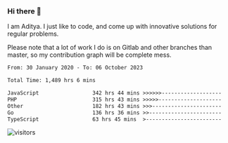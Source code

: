 ### Hi there 👋

I am Aditya. I just like to code, and come up with innovative solutions for regular problems.

Please note that a lot of work I do is on Gitlab and other branches than master, so my contribution graph will be complete mess.

<!--START_SECTION:waka-->

```txt
From: 30 January 2020 - To: 06 October 2023

Total Time: 1,489 hrs 6 mins

JavaScript                 342 hrs 44 mins >>>>>>-------------------   23.02 %
PHP                        315 hrs 43 mins >>>>>--------------------   21.20 %
Other                      182 hrs 43 mins >>>----------------------   12.27 %
Go                         136 hrs 36 mins >>-----------------------   09.17 %
TypeScript                 63 hrs 45 mins  >------------------------   04.28 %
```

<!--END_SECTION:waka-->

![visitors](https://visitor-badge.glitch.me/badge?page_id=BrainBuzzer.visitor-badge&left_color=green&right_color=red)

